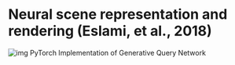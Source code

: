 # Neural scene representation and rendering (Eslami, et al., 2018)
![img](https://storage.googleapis.com/deepmind-live-cms/images/model.width-1100.png)
PyTorch Implementation of Generative Query Network
